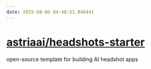 ```yaml
---
date: 2025-08-06 04:40:51.046441
---
```


# [astriaai/headshots-starter](https://github.com/astriaai/headshots-starter)

open-source template for building AI headshot apps